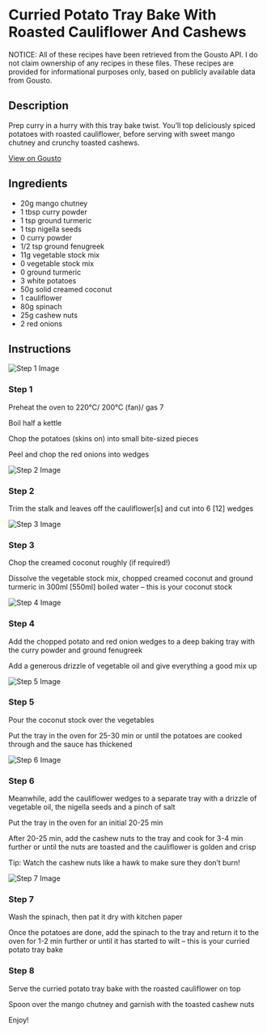 # Curried Potato Tray Bake With Roasted Cauliflower And Cashews 

NOTICE: All of these recipes have been retrieved from the Gousto API. I do not claim ownership of any recipes in these files. These recipes are provided for informational purposes only, based on publicly available data from Gousto.

## Description

Prep curry in a hurry with this tray bake twist. You’ll top deliciously spiced potatoes with roasted cauliflower, before serving with sweet mango chutney and crunchy toasted cashews.

[View on Gousto](https://www.gousto.co.uk/recipes/cookbook/curried-cauliflower-cashew-potato-tray-bake)

## Ingredients

-  20g mango chutney
- 1 tbsp curry powder
- 1 tsp ground turmeric
- 1 tsp nigella seeds
- 0 curry powder
- 1/2 tsp ground fenugreek
- 11g vegetable stock mix 
- 0 vegetable stock mix
- 0 ground turmeric
- 3 white potatoes
- 50g solid creamed coconut
- 1 cauliflower
- 80g spinach
- 25g cashew nuts 
- 2 red onions

## Instructions

![Step 1 Image](https://production-media.gousto.co.uk/cms/recipe-step-image/1431.-step-1-x200.jpg)

### Step 1

Preheat the oven to 220°C/ 200°C (fan)/ gas 7

Boil half a kettle

Chop the potatoes (skins on) into small bite-sized pieces

Peel and chop the red onions into wedges

![Step 2 Image](https://production-media.gousto.co.uk/cms/recipe-step-image/1431.-step-2-x200.jpg)

### Step 2

Trim the stalk and leaves off the cauliflower<span class="text-danger">[s]</span> and cut into 6<span class="text-danger"> [12]</span> wedges

![Step 3 Image](https://production-media.gousto.co.uk/cms/recipe-step-image/1431.-step-3-x200.jpg)

### Step 3

Chop the creamed coconut roughly (if required!)

Dissolve the vegetable stock mix, chopped creamed coconut and ground turmeric in 300ml <span class="text-danger">[550ml]</span> boiled water – this is your coconut stock

![Step 4 Image](https://production-media.gousto.co.uk/cms/recipe-step-image/1431.-step-4-x200.jpg)

### Step 4

Add the chopped potato and red onion wedges to a deep baking tray with the curry powder and ground fenugreek

Add a generous drizzle of vegetable oil and give everything a good mix up

![Step 5 Image](https://production-media.gousto.co.uk/cms/recipe-step-image/1431.-step-5-x200.jpg)

### Step 5

Pour the coconut stock over the vegetables

Put the tray in the oven for 25-30 min or until the potatoes are cooked through and the sauce has thickened

![Step 6 Image](https://production-media.gousto.co.uk/cms/recipe-step-image/1431.-step-6-x200.jpg)

### Step 6

Meanwhile, add the cauliflower wedges to a separate tray with a drizzle of vegetable oil, the nigella seeds and a pinch of salt

Put the tray in the oven for an initial 20-25 min

After 20-25 min, add the cashew nuts to the tray and cook for 3-4 min further or until the nuts are toasted and the cauliflower is golden and crisp

Tip: Watch the cashew nuts like a hawk to make sure they don’t burn!

![Step 7 Image](https://production-media.gousto.co.uk/cms/recipe-step-image/1431.-step-7-x200.jpg)

### Step 7

Wash the spinach, then pat it dry with kitchen paper

Once the potatoes are done, add the spinach to the tray and return it to the oven for 1-2 min further or until it has started to wilt – this is your curried potato tray bake

### Step 8

Serve the curried potato tray bake with the roasted cauliflower on top

Spoon over the mango chutney and garnish with the toasted cashew nuts

Enjoy!

